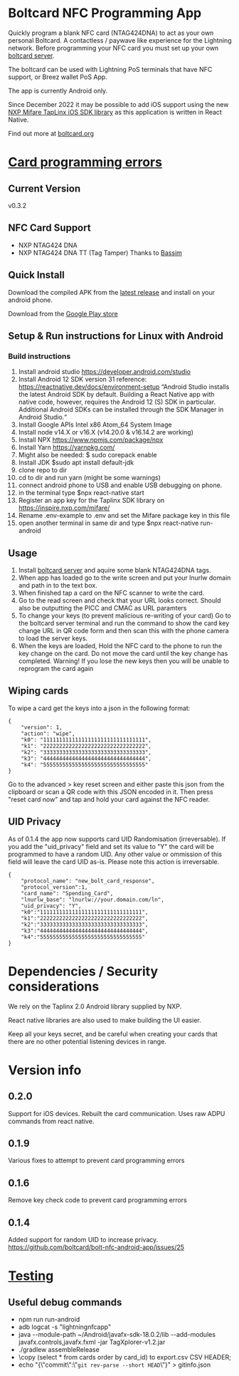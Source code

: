 # Boltcard NFC Programming App

Quickly program a blank NFC card (NTAG424DNA) to act as your own personal Boltcard. A contactless / paywave like experience for the Lightning network. Before programming your NFC card you must set up your own [boltcard server](https://github.com/boltcard/boltcard).

The boltcard can be used with Lightning PoS terminals that have NFC support, or Breez wallet PoS App.

The app is currently Android only.

Since December 2022 it may be possible to add iOS support using the new [NXP Mifare TapLinx iOS SDK library](https://www.mifare.net/en/products/tools/taplinx/) as this application is written in React Native.

Find out more at [boltcard.org](https://boltcard.org)

# [Card programming errors](card-programming-errors.md)

## Current Version
v0.3.2

## NFC Card Support
 * NXP NTAG424 DNA
 * NXP NTAG424 DNA TT (Tag Tamper) Thanks to [Bassim](https://github.com/bassim)

## Quick Install

Download the compiled APK from the [latest release](https://github.com/boltcard/bolt-nfc-android-app/releases) and install on your android phone.

Download from the [Google Play store](https://play.google.com/store/apps/details?id=com.lightningnfcapp&hl=en&gl=US)

## Setup & Run instructions for Linux with Android

### Build instructions
1. Install android studio https://developer.android.com/studio
2. Install Android 12 SDK version 31 reference: https://reactnative.dev/docs/environment-setup
“Android Studio installs the latest Android SDK by default. Building a React Native app with native code, however, requires the Android 12 (S) SDK in particular. Additional Android SDKs can be installed through the SDK Manager in Android Studio.“
3. Install Google APIs Intel x86 Atom_64 System Image
4. Install node v14.X or v16.X (v14.20.0 & v16.14.2 are working)
5. Install NPX https://www.npmjs.com/package/npx
6. Install Yarn https://yarnpkg.com/
7. Might also be needed: $ sudo corepack enable
8. Install JDK $sudo apt install default-jdk
9. clone repo to dir
10. cd to dir and run yarn (might be some warnings)
11. connect android phone to USB and enable USB debugging on phone.
12. in the terminal type $npx react-native start
13. Register an app key for the Taplinx SDK library on https://inspire.nxp.com/mifare/
14. Rename .env-example to .env and set the Mifare package key in this file
15. open another terminal in same dir and type $npx react-native run-android

## Usage

1. Install [boltcard server](https://github.com/boltcard/boltcard) and aquire some blank NTAG424DNA tags. 
2. When app has loaded go to the write screen and put your lnurlw domain and path in to the text box.
3. When finished tap a card on the NFC scanner to write the card.
4. Go to the read screen and check that your URL looks correct. Should also be outputting the PICC and CMAC as URL paramters
5. To change your keys (to prevent malicious re-writing of your card) Go to the boltcard server terminal and run the command to show the card key change URL in QR code form and then scan this with the phone camera to load the server keys.
6. When the keys are loaded, Hold the NFC card to the phone to run the key change on the card. Do not move the card until the key change has completed. 
Warning! If you lose the new keys then you will be unable to reprogram the card again

## Wiping cards

To wipe a card get the keys into a json in the following format:
```
{
	"version": 1,
	"action": "wipe",
	"k0": "11111111111111111111111111111111",
	"k1": "22222222222222222222222222222222",
	"k2": "33333333333333333333333333333333",
	"k3": "44444444444444444444444444444444",
	"k4": "55555555555555555555555555555555"
}
```
Go to the advanced > key reset screen and either paste this json from the clipboard or scan a QR code with this JSON encoded in it.
Then press "reset card now" and tap and hold your card against the NFC reader. 

## UID Privacy

As of 0.1.4 the app now supports card UID Randomisation (irreversable). If you add the "uid_privacy" field and set its value to "Y" the card will be programmed to have a random UID. Any other value or ommission of this field will leave the card UID as-is. Please note this action is irreversable.

```
{
    "protocol_name": "new_bolt_card_response",
    "protocol_version":1,
    "card_name": "Spending_Card",
    "lnurlw_base": "lnurlw://your.domain.com/ln", 
    "uid_privacy": "Y",
    "k0":"11111111111111111111111111111111",
    "k1":"22222222222222222222222222222222",
    "k2":"33333333333333333333333333333333",
    "k3":"44444444444444444444444444444444",
    "k4":"55555555555555555555555555555555"
}
```

# Dependencies / Security considerations

We rely on the Taplinx 2.0 Android library supplied by NXP. 

React native libraries are also used to make building the UI easier.

Keep all your keys secret, and be careful when creating your cards that there are no other potential listening devices in range.

# Version info

## 0.2.0
Support for iOS devices. Rebuilt the card communication. Uses raw ADPU commands from react native.

## 0.1.9
Various fixes to attempt to prevent card programming errors

## 0.1.6
Remove key check code to prevent card programming errors

## 0.1.4
Added support for random UID to increase privacy. https://github.com/boltcard/bolt-nfc-android-app/issues/25

# [Testing](testing.md)

## Useful debug commands

* npm run run-android
* adb logcat -s "lightningnfcapp"
* java --module-path ~/Android/javafx-sdk-18.0.2/lib --add-modules javafx.controls,javafx.fxml -jar TagXplorer-v1.2.jar
* ./gradlew assembleRelease
* \copy (select * from cards order by card_id) to export.csv CSV HEADER;
* echo \"{\\\"commit\\\":\\\"`git rev-parse --short HEAD`\\\"}\" > gitinfo.json
